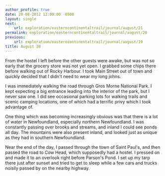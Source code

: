 ```yaml
---
author_profile: true
date: 20-08-2012 12:00:00 -0500
layout: single
next:
    url: exploration/easterncontinentaltrail/journal/august/21
permalink: exploration/easterncontinentaltrail/journal/august/20
previous:
    url: exploration/easterncontinentaltrail/journal/august/19
title: August 20
---
```

From the hostel I left before the other guests were awake, but was not so early that the grocery store was not yet open. I grabbed some chips there before walking out of Rocky Harbour. I took Main Street out of town and quickly decided that I didn't need to wear my long johns.

I was immediately walking the road through Gros Morne National Park. I kept expecting a big entrance leading into the interior of the park, but I never saw one. I did see occasional parking lots for walking trails and scenic camping locations, one of which had a terrific privy which I took advantage of.

One thing which was becoming increasingly obvious was that there is a lot of water in Newfoundland, especially northern Newfoundland. I was constantly passing over brooks and streams, and inland I could see ponds all day. The mountains were also present inland, and looked just as unique as they had in southern Newfoundland.

Near the end of the day, I passed through the town of Saint Paul's, and then passed the road to Cow Head, which supposedly had a hostel. I pressed on and made it to an overlook right before Parson's Pond. I set up my tarp there just after sunset and tried to get to sleep while a few cars and trucks noisily passed by on the nearby highway.
